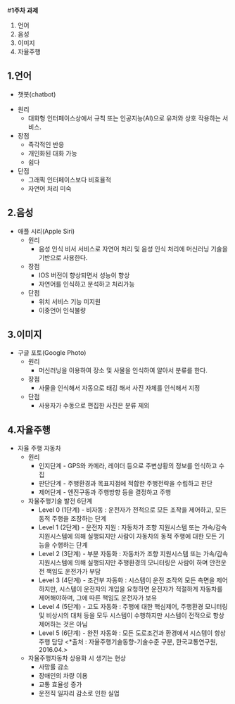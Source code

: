#**1주차 과제**

1.   언어
2.   음성
3.   이미지
4.   자율주행

## **1.언어**
 *  챗봇(chatbot)
   + 원리
     - 대화형 인터페이스상에서 규칙 또는 인공지능(AI)으로 유저와 상호 작용하는 서비스.
   + 장점
      - 즉각적인 반응
      - 개인화된 대화 가능
      - 쉽다     
   + 단점
      - 그래픽 인터페이스보다 비효율적
      - 자연어 처리 미숙


## **2.음성**
* 애플 시리(Apple Siri)
   + 원리
        - 음성 인식 비서 서비스로 자연어 처리 및 음성 인식 처리에 머신러닝 기술을 기반으로 사용한다.
   + 장점
      - IOS 버전이 향상되면서 성능이 향상
      - 자연어를 인식하고 분석하고 처리가능
   + 단점
     - 위치 서비스 기능 미지원
     - 이중언어 인식불량
     
## **3.이미지**
  * 구글 포토(Google Photo)
    + 원리
       - 머신러닝을 이용하여 장소 및 사물을 인식하여 알아서 분류를 한다.
    + 장점
      - 사물을 인식해서 자동으로 태깅 해서 사진 자체를 인식해서 지정
    + 단점
      - 사용자가 수동으로 편집한 사진은 분류 제외
       
## **4.자율주행**
  * 자율 주행 자동차
    + 원리
       - 인지단계
             - GPS와 카메라, 레이더 등으로 주변상황의 정보를 인식하고 수집
       - 판단단계
             - 주행환경과 목표지점에 적합한 주행전략을 수립하고 판단
       - 제어단계
             - 엔진구동과 주행방향 등을 결정하고 주행 
    + 자율주행기술 발전 6단계
       - Level 0 (1단계)
             - 비자동 : 운전자가 전적으로 모든 조작을 제어하고, 모든 동적 주행을 조장하는 단계
       - Level 1 (2단계)
             - 운전자 지원 : 자동차가 조향 지원시스템 또는 가속/감속 지원시스템에 의해 실행되지만 사람이 자동차의 동적 주행에 대한 모든 기능을 수행하는 단계
       - Level 2 (3단계)
             - 부분 자동화 : 자동차가 조향 지원시스템 또는 가속/감속 지원시스템에 의해 실행되지만 주행환경의 모니터링은 사람이 하며 안전운전 책임도 운전가가 부담
       - Level 3 (4단계)
             - 조건부 자동화 : 시스템이 운전 조작의 모든 측면을 제어하지만, 시스템이 운전자의 개입을 요청하면 운전자가 적절하게 자동차를 제어해야하며, 그에 따른 책임도 운전자가 보유
       - Level 4 (5단계)
             - 고도 자동화 : 주행에 대한 핵심제어, 주행환경 모니터링 및 비상시의 대처 등을 모두 시스템이 수행하지만 시스템이 전적으로 항상 제어하는 것은 아님
       - Level 5 (6단계)
             - 완전 자동화 : 모든 도로조건과 환경에서 시스템이 항상 주행 담당
         <*출처 : 자율주행기술동향-기술수준 구분, 한국교통연구원, 2016.04.>                                
    + 자율주행자동차 상용화 시 생기는 현상
         - 사망률 감소
         - 장애인의 차량 이용
         - 교통 효율성 증가
         - 운전직 일자리 감소로 인한 실업
